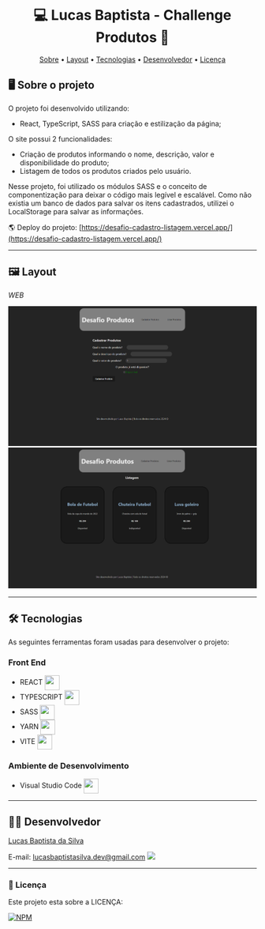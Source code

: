<h1 align="center"> 💻 Lucas Baptista - Challenge Produtos 🧪 </h1>

<p align="center">
 <a href="#-sobre-o-projeto">Sobre</a> •
 <a href="#-layout">Layout</a> • 
 <a href="#-tecnologias">Tecnologias</a> • 
 <a href="#-autor">Desenvolvedor</a> • 
 <a href="#user-content--licença">Licença</a>
</p>

## 🖥️ Sobre o projeto

O projeto foi desenvolvido utilizando:
- React, TypeScript, SASS para criação e estilização da página;

O site possui 2 funcionalidades:
- Criação de produtos informando o nome, descrição, valor e disponibilidade do produto;
- Listagem de todos os produtos criados pelo usuário.

Nesse projeto, foi utilizado os módulos SASS e o conceito de componentização para deixar o código mais legível e escalável. Como não existia um banco de dados para salvar os itens cadastrados, utilizei o LocalStorage para salvar as informações.

🌎 Deploy do projeto: [https://desafio-cadastro-listagem.vercel.app/](https://desafio-cadastro-listagem.vercel.app/)

---

## 🖼️ Layout

_WEB_

![GK1](https://github.com/luscabap/desafio-cadastro-listagem/blob/main/public/assets/web_01.png)
![GK1](https://github.com/luscabap/desafio-cadastro-listagem/blob/main/public/assets/web_02.png)

---

## 🛠 Tecnologias 

As seguintes ferramentas foram usadas para desenvolver o projeto:

### Front End
- REACT <img align="center" height="30" width="30" src="https://cdn.jsdelivr.net/gh/devicons/devicon/icons/react/react-original.svg"/>
- TYPESCRIPT <img align="center" height="30" width="30" src="https://cdn.jsdelivr.net/gh/devicons/devicon@latest/icons/typescript/typescript-original.svg"/>
- SASS  <img align="center" height="30" width="30" src="https://cdn.jsdelivr.net/gh/devicons/devicon@latest/icons/sass/sass-original.svg"/>
- YARN <img align="center" height="30" width="30" src="https://cdn.jsdelivr.net/gh/devicons/devicon@latest/icons/yarn/yarn-original.svg"/>
- VITE <img align="center" height="30" width="30" src="https://cdn.jsdelivr.net/gh/devicons/devicon@latest/icons/vitejs/vitejs-original.svg"/>
 
          
### Ambiente de Desenvolvimento
- Visual Studio Code <img align="center" height="30" width="30" src="https://cdn.jsdelivr.net/gh/devicons/devicon/icons/vscode/vscode-original-wordmark.svg"/>

---

## 👨‍🎓 Desenvolvedor

<a href="https://www.linkedin.com/in/lucas-baptista-da-silva-133779233/">
Lucas Baptista da Silva</a>

<br/>

E-mail: lucasbaptistasilva.dev@gmail.com <a href = "mailto:lucasbaptistasilva.dev@gmail.com"><img src="https://img.shields.io/badge/-Gmail-%23333?style=for-the-badge&logo=gmail&logoColor=white"  target="_blank"></a>

---

### 📝 Licença

Este projeto esta sobre a LICENÇA:

[![NPM](https://img.shields.io/npm/l/react)](https://github.com/luscabap/lusca-projeto_organo/blob/master/LICENSE)
